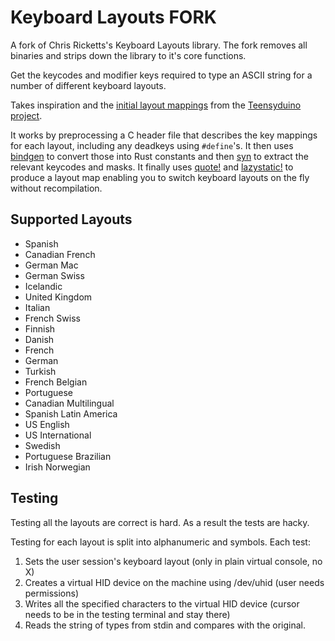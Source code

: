 # Keyboard Layouts FORK

A fork of Chris Ricketts's Keyboard Layouts library. The fork removes all binaries and strips down the library to it's core functions.

Get the keycodes and modifier keys required to type an ASCII string for a number of different keyboard layouts. 

Takes inspiration and the [initial layout mappings](https://github.com/PaulStoffregen/cores/blob/master/teensy3/keylayouts.h) from the [Teensyduino project](https://github.com/PaulStoffregen/cores).

It works by preprocessing a C header file that describes the key mappings for each layout, including any deadkeys using `#define`'s. It then uses [bindgen](https://docs.rs/bindgen/0.47.2/bindgen/) to convert those into Rust constants and then [syn](https://docs.rs/syn/0.15.26/syn/) to extract the relevant keycodes and masks. It finally uses [quote!](https://docs.rs/quote/0.6.11/quote/) and [lazystatic!](https://docs.rs/lazy_static/1.2.0/lazy_static/) to produce a layout map enabling you to switch keyboard layouts on the fly without recompilation. 

## Supported Layouts 
 - Spanish
 - Canadian French
 - German Mac
 - German Swiss
 - Icelandic
 - United Kingdom
 - Italian
 - French Swiss
 - Finnish
 - Danish
 - French
 - German
 - Turkish
 - French Belgian
 - Portuguese
 - Canadian Multilingual
 - Spanish Latin America
 - US English
 - US International
 - Swedish
 - Portuguese Brazilian
 - Irish
Norwegian

## Testing 

Testing all the layouts are correct is hard. As a result the tests are hacky.

Testing for each layout is split into alphanumeric and symbols.
Each test:
1. Sets the user session's keyboard layout (only in plain virtual console, no X)
1. Creates a virtual HID device on the machine using /dev/uhid (user needs permissions)
1. Writes all the specified characters to the virtual HID device (cursor needs to be in the testing terminal and stay there)
1. Reads the string of types from stdin and compares with the original.

